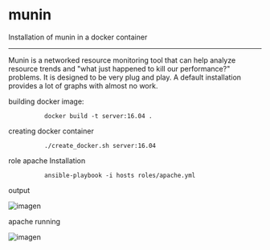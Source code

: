 # munin
Installation of munin in a docker container
___________________________________________
Munin is a networked resource monitoring tool that can help analyze resource trends and "what just happened to kill our performance?" problems. It is designed to be very plug and play. A default installation provides a lot of graphs with almost no work.



building docker image:

              docker build -t server:16.04 .


creating  docker container

              ./create_docker.sh server:16.04


role apache Installation

              ansible-playbook -i hosts roles/apache.yml
output

![imagen](https://user-images.githubusercontent.com/21178320/33262376-086a3bca-d334-11e7-9f5e-de0f87924a46.png)

apache running

![imagen](https://user-images.githubusercontent.com/21178320/33262867-c29e0ab6-d335-11e7-9dc7-26036f6588de.png)
